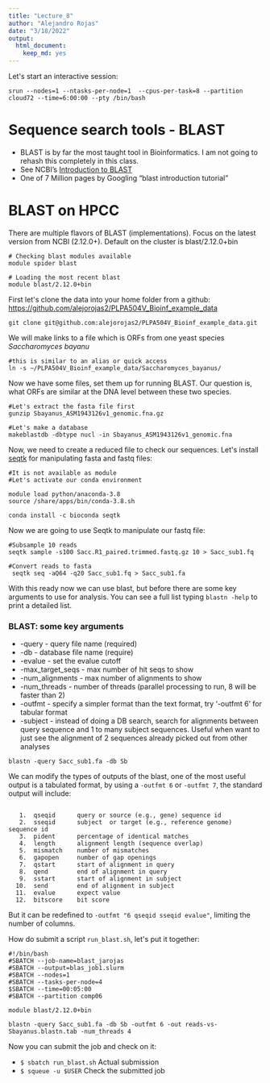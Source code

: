 ```yaml
---
title: "Lecture_8"
author: "Alejandro Rojas"
date: "3/18/2022"
output: 
  html_document: 
    keep_md: yes
---
```


Let's start an interactive session:

```
srun --nodes=1 --ntasks-per-node=1  --cpus-per-task=8 --partition cloud72 --time=6:00:00 --pty /bin/bash
```

# Sequence search tools - BLAST
* BLAST is by far the most taught tool in Bioinformatics. I am not going to rehash this completely in this class.
* See NCBI’s [Introduction to BLAST](https://www.ncbi.nlm.nih.gov/books/NBK1762/)
* One of 7 Million pages by Googling “blast introduction tutorial”

# BLAST on HPCC
There are multiple flavors of BLAST (implementations). Focus on the latest version from NCBI (2.12.0+). Default on the cluster is blast/2.12.0+bin

```
# Checking blast modules available
module spider blast

# Loading the most recent blast
module blast/2.12.0+bin
```

First let's clone the data into your home folder from a github: https://github.com/alejorojas2/PLPA504V_Bioinf_example_data

```
git clone git@github.com:alejorojas2/PLPA504V_Bioinf_example_data.git
```

We will make links to a file which is ORFs from one yeast species _Saccharomyces bayanu_

```
#this is similar to an alias or quick access
ln -s ~/PLPA504V_Bioinf_example_data/Saccharomyces_bayanus/
```

Now we have some files, set them up for running BLAST. Our question is, what
ORFs are similar at the DNA level between these two species.

```
#Let's extract the fasta file first
gunzip Sbayanus_ASM1943126v1_genomic.fna.gz

#Let's make a database
makeblastdb -dbtype nucl -in Sbayanus_ASM1943126v1_genomic.fna
```

Now, we need to create a reduced file to check our sequences.  Let's install [seqtk](https://docs.csc.fi/apps/seqtk/) for manipulating fasta and fastq files:

```
#It is not available as module
#Let's activate our conda environment

module load python/anaconda-3.8
source /share/apps/bin/conda-3.8.sh

conda install -c bioconda seqtk

```

Now we are going to use Seqtk to manipulate our fastq file:

```
#Subsample 10 reads
seqtk sample -s100 Sacc.R1_paired.trimmed.fastq.gz 10 > Sacc_sub1.fq

#Convert reads to fasta
 seqtk seq -aQ64 -q20 Sacc_sub1.fq > Sacc_sub1.fa
```

With this ready now we can use blast, but before there are some key arguments to use for analysis.
You can see a full list typing `blastn -help` to print a detailed list.

### BLAST: some key arguments
* -query - query file name (required)
* -db - database file name (require)
* -evalue - set the evalue cutoff
* -max_target_seqs - max number of hit seqs to show
* -num_alignments - max number of alignments to show
* -num_threads - number of threads (parallel processing to run, 8 will be
faster than 2)
* -outfmt - specify a simpler format than the text format, try ‘-outfmt 6’ for
tabular format
* -subject - instead of doing a DB search, search for alignments between
query sequence and 1 to many subject sequences. Useful when want to just
see the alignment of 2 sequences already picked out from other analyses

```
blastn -query Sacc_sub1.fa -db Sb

```

We can modify the types of outputs of the blast, one of the most useful output is a tabulated format, 
by using a `-outfmt 6` or `-outfmt 7`, the standard output will include:

```
 
   1.  qseqid      query or source (e.g., gene) sequence id
   2.  sseqid      subject  or target (e.g., reference genome) sequence id
   3.  pident      percentage of identical matches
   4.  length      alignment length (sequence overlap)
   5.  mismatch    number of mismatches
   6.  gapopen     number of gap openings
   7.  qstart      start of alignment in query
   8.  qend        end of alignment in query
   9.  sstart      start of alignment in subject
  10.  send        end of alignment in subject
  11.  evalue      expect value
  12.  bitscore    bit score

```

But it can be redefined to `-outfmt "6 qseqid sseqid evalue"`, limiting the number of columns.

How do submit a script `run_blast.sh`, let's put it together:

```
#!/bin/bash
#SBATCH --job-name=blast_jarojas
#SBATCH --output=blas_job1.slurm
#SBATCH --nodes=1
#SBATCH --tasks-per-node=4
$SBATCH --time=00:05:00
#SBATCH --partition comp06

module blast/2.12.0+bin

blastn -query Sacc_sub1.fa -db Sb -outfmt 6 -out reads-vs-Sbayanus.blastn.tab -num_threads 4

```

Now you can submit the job and check on it:

* `$ sbatch run_blast.sh` Actual submission
* `$ squeue -u $USER`  Check the submitted job
